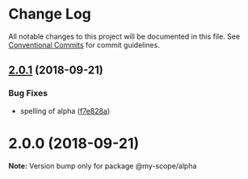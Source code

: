 # Change Log

All notable changes to this project will be documented in this file.
See [Conventional Commits](https://conventionalcommits.org) for commit guidelines.

<a name="2.0.1"></a>
## [2.0.1](https://github.com/jovankrunic/lerna-conventional-commits-example/compare/@my-scope/alpha@2.0.0...@my-scope/alpha@2.0.1) (2018-09-21)


### Bug Fixes

* spelling of alpha ([f7e828a](https://github.com/jovankrunic/lerna-conventional-commits-example/commit/f7e828a))




<a name="2.0.0"></a>
# 2.0.0 (2018-09-21)

**Note:** Version bump only for package @my-scope/alpha
